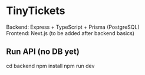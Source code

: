 # TinyTickets

Backend: Express + TypeScript + Prisma (PostgreSQL)  
Frontend: Next.js (to be added after backend basics)

## Run API (no DB yet)

cd backend
npm install
npm run dev

